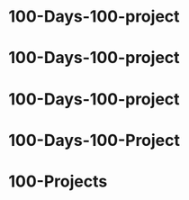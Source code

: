 # 100-Days-100-project
# 100-Days-100-project
# 100-Days-100-project
# 100-Days-100-Project
# 100-Projects
